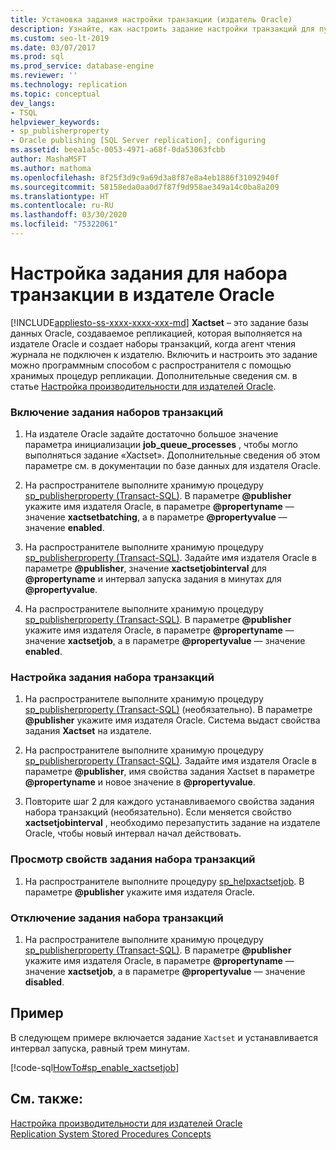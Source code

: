 ```yaml
---
title: Установка задания настройки транзакции (издатель Oracle)
description: Узнайте, как настроить задание настройки транзакций для публикации издателя Oracle на подписчике SQL Server.
ms.custom: seo-lt-2019
ms.date: 03/07/2017
ms.prod: sql
ms.prod_service: database-engine
ms.reviewer: ''
ms.technology: replication
ms.topic: conceptual
dev_langs:
- TSQL
helpviewer_keywords:
- sp_publisherproperty
- Oracle publishing [SQL Server replication], configuring
ms.assetid: beea1a5c-0053-4971-a68f-0da53063fcbb
author: MashaMSFT
ms.author: mathoma
ms.openlocfilehash: 8f25f3d9c9a69d3a8f87e8a4eb1886f31092940f
ms.sourcegitcommit: 58158eda0aa0d7f87f9d958ae349a14c0ba8a209
ms.translationtype: HT
ms.contentlocale: ru-RU
ms.lasthandoff: 03/30/2020
ms.locfileid: "75322061"
---
```

# <a name="configure-the-transaction-set-job-for-an-oracle-publisher"></a>Настройка задания для набора транзакции в издателе Oracle
[!INCLUDE[appliesto-ss-xxxx-xxxx-xxx-md](../../../includes/appliesto-ss-xxxx-xxxx-xxx-md.md)]
  **Xactset** – это задание базы данных Oracle, создаваемое репликацией, которая выполняется на издателе Oracle и создает наборы транзакций, когда агент чтения журнала не подключен к издателю. Включить и настроить это задание можно программным способом с распространителя с помощью хранимых процедур репликации. Дополнительные сведения см. в статье [Настройка производительности для издателей Oracle](../../../relational-databases/replication/non-sql/performance-tuning-for-oracle-publishers.md).  
  
### <a name="to-enable-the-transaction-set-job"></a>Включение задания наборов транзакций  
  
1.  На издателе Oracle задайте достаточно большое значение параметра инициализации **job_queue_processes** , чтобы могло выполняться задание «Xactset». Дополнительные сведения об этом параметре см. в документации по базе данных для издателя Oracle.  
  
2.  На распространителе выполните хранимую процедуру [sp_publisherproperty (Transact-SQL)](../../../relational-databases/system-stored-procedures/sp-publisherproperty-transact-sql.md). В параметре **\@publisher** укажите имя издателя Oracle, в параметре **\@propertyname** — значение **xactsetbatching**, а в параметре **\@propertyvalue** — значение **enabled**.  
  
3.  На распространителе выполните хранимую процедуру [sp_publisherproperty (Transact-SQL)](../../../relational-databases/system-stored-procedures/sp-publisherproperty-transact-sql.md). Задайте имя издателя Oracle в параметре **\@publisher**, значение **xactsetjobinterval** для **\@propertyname** и интервал запуска задания в минутах для **\@propertyvalue**.  
  
4.  На распространителе выполните хранимую процедуру [sp_publisherproperty (Transact-SQL)](../../../relational-databases/system-stored-procedures/sp-publisherproperty-transact-sql.md). В параметре **\@publisher** укажите имя издателя Oracle, в параметре **\@propertyname** — значение **xactsetjob**, а в параметре **\@propertyvalue** — значение **enabled**.  
  
### <a name="to-configure-the-transaction-set-job"></a>Настройка задания набора транзакций  
  
1.  На распространителе выполните хранимую процедуру [sp_publisherproperty (Transact-SQL)](../../../relational-databases/system-stored-procedures/sp-publisherproperty-transact-sql.md) (необязательно). В параметре **\@publisher** укажите имя издателя Oracle. Система выдаст свойства задания **Xactset** на издателе.  
  
2.  На распространителе выполните хранимую процедуру [sp_publisherproperty (Transact-SQL)](../../../relational-databases/system-stored-procedures/sp-publisherproperty-transact-sql.md). Задайте имя издателя Oracle в параметре **\@publisher**, имя свойства задания Xactset в параметре **\@propertyname** и новое значение в **\@propertyvalue**.  
  
3.  Повторите шаг 2 для каждого устанавливаемого свойства задания набора транзакций (необязательно). Если меняется свойство **xactsetjobinterval** , необходимо перезапустить задание на издателе Oracle, чтобы новый интервал начал действовать.  
  
### <a name="to-view-properties-of-the-transaction-set-job"></a>Просмотр свойств задания набора транзакций  
  
1.  На распространителе выполните процедуру [sp_helpxactsetjob](../../../relational-databases/system-stored-procedures/sp-helpxactsetjob-transact-sql.md). В параметре **\@publisher** укажите имя издателя Oracle.  
  
### <a name="to-disable-the-transaction-set-job"></a>Отключение задания набора транзакций  
  
1.  На распространителе выполните хранимую процедуру [sp_publisherproperty (Transact-SQL)](../../../relational-databases/system-stored-procedures/sp-publisherproperty-transact-sql.md). В параметре **\@publisher** укажите имя издателя Oracle, в параметре **\@propertyname** — значение **xactsetjob**, а в параметре **\@propertyvalue** — значение **disabled**.  
  
## <a name="example"></a>Пример  
 В следующем примере включается задание `Xactset` и устанавливается интервал запуска, равный трем минутам.  
  
 [!code-sql[HowTo#sp_enable_xactsetjob](../../../relational-databases/replication/codesnippet/tsql/configure-the-transactio_1.sql)]  
  
## <a name="see-also"></a>См. также:  
 [Настройка производительности для издателей Oracle](../../../relational-databases/replication/non-sql/performance-tuning-for-oracle-publishers.md)   
 [Replication System Stored Procedures Concepts](../../../relational-databases/replication/concepts/replication-system-stored-procedures-concepts.md)  
  
  
